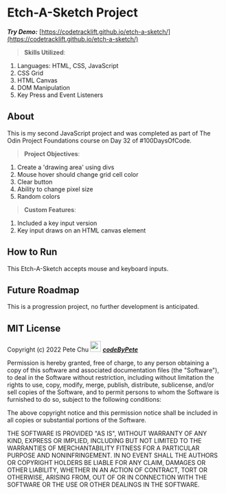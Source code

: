 # Etch-A-Sketch Project

***Try Demo:*** [https://codetracklift.github.io/etch-a-sketch/](https://codetracklift.github.io/etch-a-sketch/)

>**Skills Utilized**:
<ol>
    <li>Languages: HTML, CSS, JavaScript</li>
    <li>CSS Grid</li>
    <li>HTML Canvas</li>
    <li>DOM Manipulation</li>
    <li>Key Press and Event Listeners</li>
</ol>

## About
This is my second JavaScript project and was completed as part of The Odin Project Foundations course on Day 32 of #100DaysOfCode.

>**Project Objectives**:
<ol>
    <li>Create a 'drawing area' using divs</li>
    <li>Mouse hover should change grid cell color</li>
    <li>Clear button</li>
    <li>Ability to change pixel size</li>
    <li>Random colors</li>
</ol>

>**Custom Features**:
<ol>
    <li>Included a key input version</li>
    <li>Key input draws on an HTML canvas element</li>
</ol>

## How to Run
This Etch-A-Sketch accepts mouse and keyboard inputs.

## Future Roadmap
This is a progression project, no further development is anticipated.

## MIT License

Copyright (c) 2022 Pete Chu <img src='https://www.codebypete.com/pics/pharma2code_icon.gif' alt='codeByPete logo' width='25'> ***[codeByPete](https://www.codebypete.com/)***

Permission is hereby granted, free of charge, to any person obtaining a copy of this software and associated documentation files (the "Software"), to deal in the Software without restriction, including without limitation the rights to use, copy, modify, merge, publish, distribute, sublicense, and/or sell copies of the Software, and to permit persons to whom the Software is furnished to do so, subject to the following conditions:

The above copyright notice and this permission notice shall be included in all copies or substantial portions of the Software.

THE SOFTWARE IS PROVIDED "AS IS", WITHOUT WARRANTY OF ANY KIND, EXPRESS OR IMPLIED, INCLUDING BUT NOT LIMITED TO THE WARRANTIES OF MERCHANTABILITY FITNESS FOR A PARTICULAR PURPOSE AND NONINFRINGEMENT. IN NO EVENT SHALL THE AUTHORS OR COPYRIGHT HOLDERS BE LIABLE FOR ANY CLAIM, DAMAGES OR OTHER LIABILITY, WHETHER IN AN ACTION OF CONTRACT, TORT OR OTHERWISE, ARISING FROM, OUT OF OR IN CONNECTION WITH THE SOFTWARE OR THE USE OR OTHER DEALINGS IN THE SOFTWARE.
